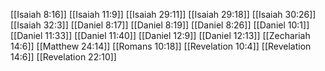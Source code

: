 [[Isaiah 8:16]]
[[Isaiah 11:9]]
[[Isaiah 29:11]]
[[Isaiah 29:18]]
[[Isaiah 30:26]]
[[Isaiah 32:3]]
[[Daniel 8:17]]
[[Daniel 8:19]]
[[Daniel 8:26]]
[[Daniel 10:1]]
[[Daniel 11:33]]
[[Daniel 11:40]]
[[Daniel 12:9]]
[[Daniel 12:13]]
[[Zechariah 14:6]]
[[Matthew 24:14]]
[[Romans 10:18]]
[[Revelation 10:4]]
[[Revelation 14:6]]
[[Revelation 22:10]]
